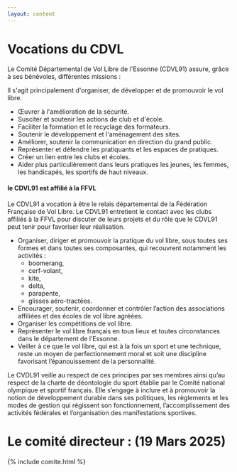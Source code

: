 ```yaml
---
layout: content
---
```

# Vocations du CDVL

Le Comité Départemental de Vol Libre de l'Essonne (CDVL91) assure, grâce à ses bénévoles, différentes missions :

Il s'agit principalement d'organiser, de développer et de promouvoir le vol libre.

* Œuvrer à l'amélioration de la sécurité.
* Susciter et soutenir les actions de club et d'école.
* Faciliter la formation et le recyclage des formateurs.
* Soutenir le développement et l'aménagement des sites.
* Améliorer, soutenir la communication en direction du grand public.
* Représenter et défendre les pratiquants et les espaces de pratiques.
* Créer un lien entre les clubs et écoles.
* Aider plus particulièrement dans leurs pratiques les jeunes, les femmes, les handicapés, les sportifs de haut niveaux.

#### le CDVL91 est affilié à la FFVL

Le CDVL91 a vocation à être le relais départemental de la Fédération
Française de Vol Libre. Le CDVL91 entretient le contact avec les clubs affiliés à la FFVL pour discuter de leurs projets
et du rôle que le CDVL91 peut tenir pour favoriser leur réalisation.

* Organiser, diriger et promouvoir la pratique du vol libre, sous toutes ses formes et dans toutes ses composantes,
  qui recouvrent notamment les activités :
  - boomerang,
  - cerf-volant,
  - kite,
  - delta,
  - parapente,
  - glisses aéro-tractées.
* Encourager, soutenir, coordonner et contrôler l’action des associations affiliées et des écoles de vol libre agréées.
* Organiser les compétitions de vol libre.
* Représenter le vol libre français en tous lieux et toutes circonstances dans le département de l’Essonne.
* Veiller à ce que le vol libre, qui est à la fois un sport et une technique, reste un moyen de perfectionnement moral
  et soit une discipline favorisant l’épanouissement de la personnalité.

Le CVDL91 veille au respect de ces principes par ses membres ainsi qu’au respect de la charte de déontologie du sport
établie par le Comité national olympique et sportif français. Elle s’engage à inclure et à promouvoir la notion de
développement durable dans ses politiques, les règlements et les modes de gestion qui régissent son fonctionnement,
l’accomplissement des activités fédérales et l’organisation des manifestations sportives.

# Le comité directeur : (19 Mars 2025)
#### 


{% include comite.html %}
